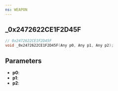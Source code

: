 ```yaml
---
ns: WEAPON
---
```

## _0x2472622CE1F2D45F

```c
// 0x2472622CE1F2D45F
void _0x2472622CE1F2D45F(Any p0, Any p1, Any p2);
```


## Parameters
* **p0**: 
* **p1**: 
* **p2**: 

